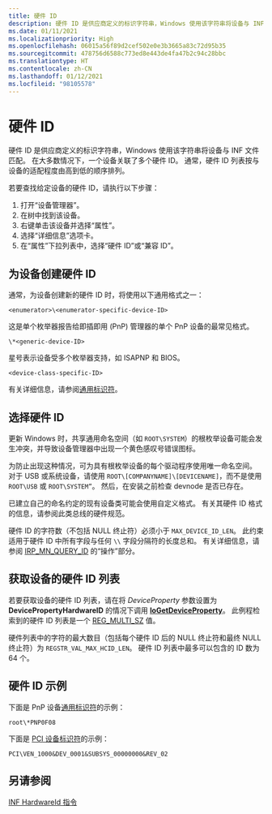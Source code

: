 ```yaml
---
title: 硬件 ID
description: 硬件 ID 是供应商定义的标识字符串，Windows 使用该字符串将设备与 INF 文件匹配。
ms.date: 01/11/2021
ms.localizationpriority: High
ms.openlocfilehash: 06015a56f89d2cef502e0e3b3665a83c72d95b35
ms.sourcegitcommit: 478756d6588c773ed8e443de4fa47b2c94c28bbc
ms.translationtype: HT
ms.contentlocale: zh-CN
ms.lasthandoff: 01/12/2021
ms.locfileid: "98105578"
---
```

# <a name="hardware-id"></a>硬件 ID


硬件 ID 是供应商定义的标识字符串，Windows 使用该字符串将设备与 INF 文件匹配。 在大多数情况下，一个设备关联了多个硬件 ID。 通常，硬件 ID 列表按与设备的适配程度由高到低的顺序排列。

若要查找给定设备的硬件 ID，请执行以下步骤：

1. 打开“设备管理器”。
2. 在树中找到该设备。
3. 右键单击该设备并选择“属性”。
4. 选择“详细信息”选项卡。
5. 在“属性”下拉列表中，选择“硬件 ID”或“兼容 ID”。  

## <a name="creating-a-hardware-id-for-a-device"></a>为设备创建硬件 ID

通常，为设备创建新的硬件 ID 时，将使用以下通用格式之一：

`<enumerator>\<enumerator-specific-device-ID>`

这是单个枚举器报告给即插即用 (PnP) 管理器的单个 PnP 设备的最常见格式。

`\*<generic-device-ID>`

星号表示设备受多个枚举器支持，如 ISAPNP 和 BIOS。 

`<device-class-specific-ID>`

有关详细信息，请参阅[通用标识符](generic-identifiers.md)。

## <a name="selecting-a-hardware-id"></a>选择硬件 ID

更新 Windows 时，共享通用命名空间（如 `ROOT\SYSTEM`）的根枚举设备可能会发生冲突，并导致设备管理器中出现一个黄色感叹号错误图标。

为防止出现这种情况，可为具有根枚举设备的每个驱动程序使用唯一命名空间。 对于 USB 或系统设备，请使用 `ROOT\[COMPANYNAME]\[DEVICENAME]`，而不是使用 `ROOT\USB` 或 `ROOT\SYSTEM”`。  然后，在安装之前检查 devnode 是否已存在。

已建立自己的命名约定的现有设备类可能会使用自定义格式。 有关其硬件 ID 格式的信息，请参阅此类总线的硬件规范。

硬件 ID 的字符数（不包括 NULL 终止符）必须小于 `MAX_DEVICE_ID_LEN`。 此约束适用于硬件 ID 中所有字段与任何 `\\` 字段分隔符的长度总和。 有关详细信息，请参阅 [IRP_MN_QUERY_ID](../kernel/irp-mn-query-id.md) 的“操作”部分。

## <a name="obtaining-the-list-of-hardware-ids-for-a-device"></a>获取设备的硬件 ID 列表

若要获取设备的硬件 ID 列表，请在将 *DeviceProperty* 参数设置为 **DevicePropertyHardwareID** 的情况下调用 [**IoGetDeviceProperty**](/windows-hardware/drivers/ddi/wdm/nf-wdm-iogetdeviceproperty)。 此例程检索到的硬件 ID 列表是一个 [REG_MULTI_SZ](/windows/desktop/SysInfo/registry-value-types) 值。

硬件列表中的字符的最大数目（包括每个硬件 ID 后的 NULL 终止符和最终 NULL 终止符）为 `REGSTR_VAL_MAX_HCID_LEN`。 硬件 ID 列表中最多可以包含的 ID 数为 64 个。

## <a name="examples-of-hardware-ids"></a>硬件 ID 示例

下面是 PnP 设备[通用标识符](generic-identifiers.md)的示例：

`root\*PNP0F08`

下面是 [PCI 设备标识符](identifiers-for-pci-devices.md)的示例：

`PCI\VEN_1000&DEV_0001&SUBSYS_00000000&REV_02`


## <a name="see-also"></a>另请参阅

[INF HardwareId 指令](./inf-hardwareid-directive.md)
